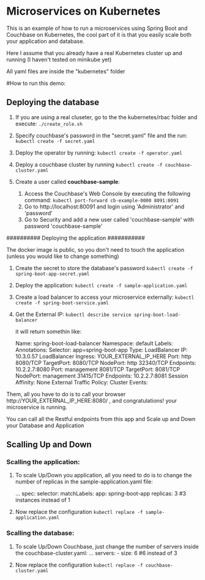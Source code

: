 # Microservices on Kubernetes


This is an example of how to run a microservices using Spring Boot and Couchbase on Kubernetes, the cool part of it is
that you easily scale both your application and database.

Here I assume that you already have a real Kubernetes cluster up and running (I haven't tested on minikube yet)

All yaml files are inside the "kubernetes" folder



#How to run this demo:


## Deploying the database ###########

1.  If you are using a real cluseter, go to the the kubernetes/rbac folder and execute:
`./create_role.sh`

2.  Specify couchbase's password in the "secret.yaml" file and the run:
`kubectl create -f secret.yaml`

3.  Deploy the operator by running:
`kubectl create -f operator.yaml`

4. Deploy a couchbase cluster by running
`kubectl create -f couchbase-cluster.yaml`

5. Create a user called **couchbase-sample**:
	1. Access the Couchbase's Web Console by executing the following command:
	 `kubectl port-forward cb-example-0000 8091:8091`
	2. Go to http://localhost:80091 and login using 'Administrator' and 'password'
	3. Go to Security and add a new user called 'couchbase-sample' with password 'couchbase-sample'


########## Deploying the application ###########

The docker image is public, so you don't need to touch the application (unless you would like to change something)

1. Create the secret to store the database's password
`kubectl create -f spring-boot-app-secret.yaml`

2. Deploy the application:
`kubectl create -f sample-application.yaml`

3. Create a load balancer to access your microservice externally:
`kubectl create -f spring-boot-service.yaml`

4. Get the External IP:
`kubectl describe service spring-boot-load-balancer`

	it will return somethin like:



    Name:                     spring-boot-load-balancer
    Namespace:                default
    Labels:                   <none>
    Annotations:              <none>
    Selector:                 app=spring-boot-app
    Type:                     LoadBalancer
    IP:                       10.3.0.57
    LoadBalancer Ingress:   YOUR_EXTERNAL_IP_HERE
    Port:                     http  8080/TCP
    TargetPort:               8080/TCP
    NodePort:                 http  32340/TCP
    Endpoints:                10.2.2.7:8080
    Port:                     management  8081/TCP
    TargetPort:               8081/TCP
    NodePort:                 management  31415/TCP
    Endpoints:                10.2.2.7:8081
    Session Affinity:         None
    External Traffic Policy:  Cluster
    Events:                   <none>

Them, all you have to do is to call your browser http://YOUR_EXTERNAL_IP_HERE:8080/ , and congratulations! your microservice is running.

You can call all the Restful endpoints from this app and Scale up and Down your Database and Application


## Scalling Up and Down

### Scalling the application:
1. To scale Up/Down you application, all you need to do is to change the number of replicas in the sample-application.yaml file:

    ...
    spec:
      selector:
        matchLabels:
          app: spring-boot-app
      replicas: 3 #3 instances instead of 1

2. Now replace the configuration
`kubectl replace -f sample-application.yaml`


### Scalling the database:

1. To scale Up/Down Couchbase, just change the number of servers inside the couchbase-cluster.yaml:
    ...
    servers:
        - size: 6 #6 instead of 3

2. Now replace the configuration
`kubectl replace -f couchbase-cluster.yaml`

